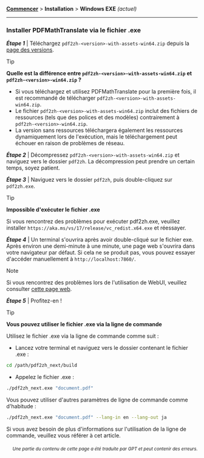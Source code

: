 [**Commencer**](./getting-started.md) > **Installation** > **Windows EXE** _(actuel)_

---

### Installer PDFMathTranslate via le fichier .exe

***Étape 1*** | Téléchargez `pdf2zh-<version>-with-assets-win64.zip` depuis la [page des versions](https://github.com/PDFMathTranslate/PDFMathTranslate-next/releases).

> [!TIP]
> **Quelle est la différence entre `pdf2zh-<version>-with-assets-win64.zip` et `pdf2zh-<version>-win64.zip` ?**
>
> - Si vous téléchargez et utilisez PDFMathTranslate pour la première fois, il est recommandé de télécharger `pdf2zh-<version>-with-assets-win64.zip`.
> - Le fichier `pdf2zh-<version>-with-assets-win64.zip` inclut des fichiers de ressources (tels que des polices et des modèles) contrairement à `pdf2zh-<version>-win64.zip`.
> - La version sans ressources téléchargera également les ressources dynamiquement lors de l'exécution, mais le téléchargement peut échouer en raison de problèmes de réseau.

***Étape 2*** | Décompressez `pdf2zh-<version>-with-assets-win64.zip` et naviguez vers le dossier `pdf2zh`. La décompression peut prendre un certain temps, soyez patient.

***Étape 3*** | Naviguez vers le dossier `pdf2zh`, puis double-cliquez sur `pdf2zh.exe`.

> [!TIP]
> **Impossible d'exécuter le fichier .exe**
>
> Si vous rencontrez des problèmes pour exécuter pdf2zh.exe, veuillez installer `https://aka.ms/vs/17/release/vc_redist.x64.exe` et réessayer.

***Étape 4*** | Un terminal s'ouvrira après avoir double-cliqué sur le fichier exe. Après environ une demi-minute à une minute, une page web s'ouvrira dans votre navigateur par défaut. Si cela ne se produit pas, vous pouvez essayer d'accéder manuellement à `http://localhost:7860/`.

> [!NOTE]
>
> Si vous rencontrez des problèmes lors de l'utilisation de WebUI, veuillez consulter [cette page web](./USAGE_webui.md).

***Étape 5*** | Profitez-en !

> [!TIP]
> **Vous pouvez utiliser le fichier .exe via la ligne de commande**
>
> Utilisez le fichier .exe via la ligne de commande comme suit :
>
> - Lancez votre terminal et naviguez vers le dossier contenant le fichier .exe :
>
> ```bash
> cd /path/pdf2zh_next/build
> ```
>
> - Appelez le fichier .exe :
>
> ```bash
> ./pdf2zh_next.exe "document.pdf"
> ```
>
> Vous pouvez utiliser d'autres paramètres de ligne de commande comme d'habitude :
>
> ```bash
> ./pdf2zh_next.exe "document.pdf" --lang-in en --lang-out ja
> ```
>
> Si vous avez besoin de plus d'informations sur l'utilisation de la ligne de commande, veuillez vous référer à cet article.

<div align="right"> 
<h6><small>Une partie du contenu de cette page a été traduite par GPT et peut contenir des erreurs.</small></h6>